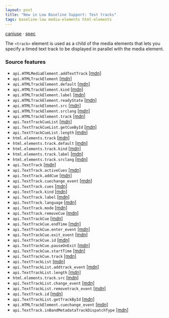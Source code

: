 ```yaml
---
layout: post
title: "New in Low Baseline Support: Text tracks"
tags: baseline-low media-elements html-elements
---
```


[caniuse](https://caniuse.com/?search=text-tracks) · [spec](https://html.spec.whatwg.org/multipage/media.html#timed-text-tracks)

The `<track>` element is used as a child of the media elements that lets you specify a timed text track to be displayed in parallel with the media element.

### Source features

- ``api.HTMLMediaElement.addTextTrack`` [[mdn]](https://https://developer.mozilla.org/en-US/search?q=api.HTMLMediaElement.addTextTrack)
- ``api.HTMLTrackElement`` [[mdn]](https://https://developer.mozilla.org/en-US/search?q=api.HTMLTrackElement)
- ``api.HTMLTrackElement.default`` [[mdn]](https://https://developer.mozilla.org/en-US/search?q=api.HTMLTrackElement.default)
- ``api.HTMLTrackElement.kind`` [[mdn]](https://https://developer.mozilla.org/en-US/search?q=api.HTMLTrackElement.kind)
- ``api.HTMLTrackElement.label`` [[mdn]](https://https://developer.mozilla.org/en-US/search?q=api.HTMLTrackElement.label)
- ``api.HTMLTrackElement.readyState`` [[mdn]](https://https://developer.mozilla.org/en-US/search?q=api.HTMLTrackElement.readyState)
- ``api.HTMLTrackElement.src`` [[mdn]](https://https://developer.mozilla.org/en-US/search?q=api.HTMLTrackElement.src)
- ``api.HTMLTrackElement.srclang`` [[mdn]](https://https://developer.mozilla.org/en-US/search?q=api.HTMLTrackElement.srclang)
- ``api.HTMLTrackElement.track`` [[mdn]](https://https://developer.mozilla.org/en-US/search?q=api.HTMLTrackElement.track)
- ``api.TextTrackCueList`` [[mdn]](https://https://developer.mozilla.org/en-US/search?q=api.TextTrackCueList)
- ``api.TextTrackCueList.getCueById`` [[mdn]](https://https://developer.mozilla.org/en-US/search?q=api.TextTrackCueList.getCueById)
- ``api.TextTrackCueList.length`` [[mdn]](https://https://developer.mozilla.org/en-US/search?q=api.TextTrackCueList.length)
- ``html.elements.track`` [[mdn]](https://https://developer.mozilla.org/en-US/search?q=html.elements.track)
- ``html.elements.track.default`` [[mdn]](https://https://developer.mozilla.org/en-US/search?q=html.elements.track.default)
- ``html.elements.track.kind`` [[mdn]](https://https://developer.mozilla.org/en-US/search?q=html.elements.track.kind)
- ``html.elements.track.label`` [[mdn]](https://https://developer.mozilla.org/en-US/search?q=html.elements.track.label)
- ``html.elements.track.srclang`` [[mdn]](https://https://developer.mozilla.org/en-US/search?q=html.elements.track.srclang)
- ``api.TextTrack`` [[mdn]](https://https://developer.mozilla.org/en-US/search?q=api.TextTrack)
- ``api.TextTrack.activeCues`` [[mdn]](https://https://developer.mozilla.org/en-US/search?q=api.TextTrack.activeCues)
- ``api.TextTrack.addCue`` [[mdn]](https://https://developer.mozilla.org/en-US/search?q=api.TextTrack.addCue)
- ``api.TextTrack.cuechange_event`` [[mdn]](https://https://developer.mozilla.org/en-US/search?q=api.TextTrack.cuechange_event)
- ``api.TextTrack.cues`` [[mdn]](https://https://developer.mozilla.org/en-US/search?q=api.TextTrack.cues)
- ``api.TextTrack.kind`` [[mdn]](https://https://developer.mozilla.org/en-US/search?q=api.TextTrack.kind)
- ``api.TextTrack.label`` [[mdn]](https://https://developer.mozilla.org/en-US/search?q=api.TextTrack.label)
- ``api.TextTrack.language`` [[mdn]](https://https://developer.mozilla.org/en-US/search?q=api.TextTrack.language)
- ``api.TextTrack.mode`` [[mdn]](https://https://developer.mozilla.org/en-US/search?q=api.TextTrack.mode)
- ``api.TextTrack.removeCue`` [[mdn]](https://https://developer.mozilla.org/en-US/search?q=api.TextTrack.removeCue)
- ``api.TextTrackCue`` [[mdn]](https://https://developer.mozilla.org/en-US/search?q=api.TextTrackCue)
- ``api.TextTrackCue.endTime`` [[mdn]](https://https://developer.mozilla.org/en-US/search?q=api.TextTrackCue.endTime)
- ``api.TextTrackCue.enter_event`` [[mdn]](https://https://developer.mozilla.org/en-US/search?q=api.TextTrackCue.enter_event)
- ``api.TextTrackCue.exit_event`` [[mdn]](https://https://developer.mozilla.org/en-US/search?q=api.TextTrackCue.exit_event)
- ``api.TextTrackCue.id`` [[mdn]](https://https://developer.mozilla.org/en-US/search?q=api.TextTrackCue.id)
- ``api.TextTrackCue.pauseOnExit`` [[mdn]](https://https://developer.mozilla.org/en-US/search?q=api.TextTrackCue.pauseOnExit)
- ``api.TextTrackCue.startTime`` [[mdn]](https://https://developer.mozilla.org/en-US/search?q=api.TextTrackCue.startTime)
- ``api.TextTrackCue.track`` [[mdn]](https://https://developer.mozilla.org/en-US/search?q=api.TextTrackCue.track)
- ``api.TextTrackList`` [[mdn]](https://https://developer.mozilla.org/en-US/search?q=api.TextTrackList)
- ``api.TextTrackList.addtrack_event`` [[mdn]](https://https://developer.mozilla.org/en-US/search?q=api.TextTrackList.addtrack_event)
- ``api.TextTrackList.length`` [[mdn]](https://https://developer.mozilla.org/en-US/search?q=api.TextTrackList.length)
- ``html.elements.track.src`` [[mdn]](https://https://developer.mozilla.org/en-US/search?q=html.elements.track.src)
- ``api.TextTrackList.change_event`` [[mdn]](https://https://developer.mozilla.org/en-US/search?q=api.TextTrackList.change_event)
- ``api.TextTrackList.removetrack_event`` [[mdn]](https://https://developer.mozilla.org/en-US/search?q=api.TextTrackList.removetrack_event)
- ``api.TextTrack.id`` [[mdn]](https://https://developer.mozilla.org/en-US/search?q=api.TextTrack.id)
- ``api.TextTrackList.getTrackById`` [[mdn]](https://https://developer.mozilla.org/en-US/search?q=api.TextTrackList.getTrackById)
- ``api.HTMLTrackElement.cuechange_event`` [[mdn]](https://https://developer.mozilla.org/en-US/search?q=api.HTMLTrackElement.cuechange_event)
- ``api.TextTrack.inBandMetadataTrackDispatchType`` [[mdn]](https://https://developer.mozilla.org/en-US/search?q=api.TextTrack.inBandMetadataTrackDispatchType)
